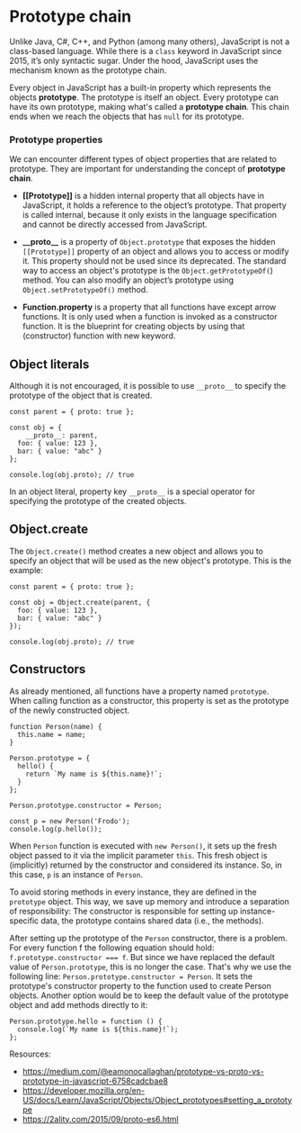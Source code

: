 # Prototype chain

Unlike Java, C#, C++, and Python (among many others), JavaScript is not a class-based language. While there is a `class` keyword in JavaScript since 2015, it’s only syntactic sugar. Under the hood, JavaScript uses the mechanism known as the prototype chain.

Every object in JavaScript has a built-in property which represents the objects **prototype**. The prototype is itself an object. Every prototype can have its own prototype, making what's called a **prototype chain**. This chain ends when we reach the objects that has `null` for its prototype.

### Prototype properties

We can encounter different types of object properties that are related to prototype. They are important for understanding the concept of **prototype chain**.

- **[[Prototype]]** is a hidden internal property that all objects have in JavaScript, it holds a reference to the object’s prototype. That property is called internal, because it only exists in the language specification and cannot be directly accessed from JavaScript.

- **\_\_proto\_\_**  is a property of `Object.prototype` that exposes the hidden `[[Prototype]]` property of an object and allows you to access or modify it. This property should not be used since its deprecated. The standard way to access an object's prototype is the `Object.getPrototypeOf(`) method. You can also modify an object’s prototype using `Object.setPrototypeOf()` method.

- **Function.property** is a property that all functions have except arrow functions. It is only used when a function is invoked as a constructor function. It is the blueprint for creating objects by using that (constructor) function with new keyword.

## Object literals

Although it is not encouraged, it is possible to use `__proto__`  to specify the prototype of the object that is created.

```
const parent = { proto: true };

const obj = {
	__proto__: parent,
  foo: { value: 123 },
  bar: { value: "abc" }
};

console.log(obj.proto); // true
``` 
In an object literal, property key `__proto__` is a special operator for specifying the prototype of the created objects.

## Object.create

The `Object.create()` method creates a new object and allows you to specify an object that will be used as the new object's prototype. This is the example:

```
const parent = { proto: true };

const obj = Object.create(parent, {
  foo: { value: 123 },
  bar: { value: "abc" }
});

console.log(obj.proto); // true
``` 

## Constructors

As already mentioned, all functions have a property named `prototype`. When calling function as a constructor, this property is set as the prototype of the newly constructed object.

```
function Person(name) {
  this.name = name;
}

Person.prototype = {
  hello() {
    return `My name is ${this.name}!`;
  }
};

Person.prototype.constructor = Person;

const p = new Person('Frodo');
console.log(p.hello());
``` 

When `Person` function is executed with `new Person()`, it sets up the fresh object passed to it via the implicit parameter `this`. This fresh object is (implicitly) returned by the constructor and considered its instance. So, in this case, `p` is an instance of `Person`.

To avoid storing methods in every instance, they are defined in the `prototype` object. This way, we save up memory and introduce a separation of responsibility: The constructor is responsible for setting up instance-specific data, the prototype contains shared data (i.e., the methods).

After setting up the prototype of the `Person` constructor, there is a problem. For every function f the following equation should hold: `f.prototype.constructor === f`. But since we have replaced the default value of `Person.prototype`, this is no longer the case. That's why we use the following line: `Person.prototype.constructor = Person`. It sets the prototype's constructor property to the function used to create Person objects. Another option would be to keep the default value of the prototype object and add methods directly to it:

```
Person.prototype.hello = function () {
  console.log(`My name is ${this.name}!`);
};
``` 

Resources:
- https://medium.com/@eamonocallaghan/prototype-vs-proto-vs-prototype-in-javascript-6758cadcbae8
- https://developer.mozilla.org/en-US/docs/Learn/JavaScript/Objects/Object_prototypes#setting_a_prototype
- https://2ality.com/2015/09/proto-es6.html
